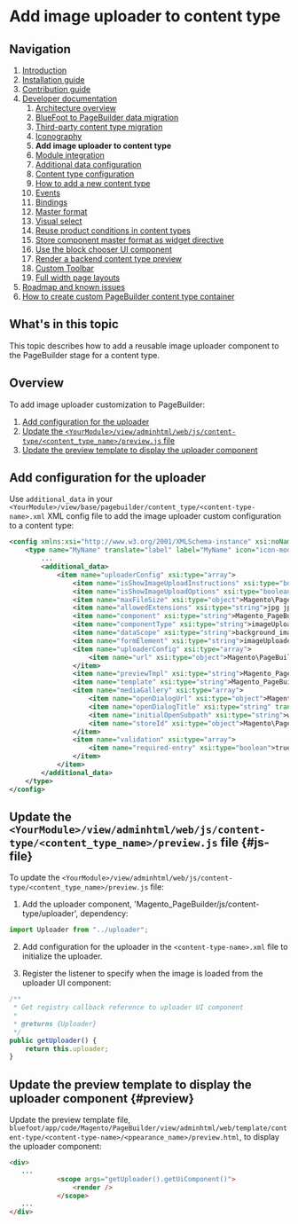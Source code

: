 # Add image uploader to content type

## Navigation

1. [Introduction]
2. [Installation guide]
3. [Contribution guide]
4. [Developer documentation]
    1. [Architecture overview]
    1. [BlueFoot to PageBuilder data migration]
    1. [Third-party content type migration]
    1. [Iconography]
    2. **Add image uploader to content type**
    1. [Module integration]
    1. [Additional data configuration]
    1. [Content type configuration]
    1. [How to add a new content type]
    1. [Events]
    1. [Bindings]
    1. [Master format]
    1. [Visual select] 
    1. [Reuse product conditions in content types]
    1. [Store component master format as widget directive]
    1. [Use the block chooser UI component]
    1. [Render a backend content type preview]
    1. [Custom Toolbar]
    1. [Full width page layouts]
5. [Roadmap and known issues]
6. [How to create custom PageBuilder content type container]

[Introduction]: README.md
[Contribution guide]: CONTRIBUTING.md
[Installation guide]: install.md
[Developer documentation]: developer-documentation.md
[Architecture overview]: architecture-overview.md
[BlueFoot to PageBuilder data migration]: bluefoot-data-migration.md
[Third-party content type migration]: new-content-type-example.md
[Iconography]: iconography.md
[Add image uploader to content type]: image-uploader.md
[Module integration]: module-integration.md
[Additional data configuration]: custom-configuration.md
[Content type configuration]: content-type-configuration.md
[How to add a new content type]: how-to-add-new-content-type.md
[Events]: events.md
[Bindings]: bindings.md
[Master format]: master-format.md
[Visual select]: visual-select.md
[Reuse product conditions in content types]: product-conditions.md
[Store component master format as widget directive]: widget-directive.md
[Render a backend content type preview]: content-type-preview.md
[Use the block chooser UI component]: block-chooser-component.md
[Custom Toolbar]: toolbar.md
[Full width page layouts]: full-width-page-layouts.md
[Add image uploader to content type]: image-uploader.md
[Roadmap and Known Issues]: roadmap.md
[How to create custom PageBuilder content type container]: how-to-create-custom-content-type-container.md

## What's in this topic
This topic describes how to add a reusable image uploader component to the PageBuilder stage for a content type.

## Overview

To add image uploader customization to PageBuilder:
1. [Add configuration for the uploader](#add-configuration-for-the-uploader-config)
2. [Update the `<YourModule>/view/adminhtml/web/js/content-type/<content_type_name>/preview.js` file](#update-the-yourmoduleviewadminhtmlwebjscontent-typecontent_type_namepreviewjs-file-js-file)
3. [Update the preview template to display the uploader component](#update-the-preview-template-to-display-the-uploader-component-preview)

## Add configuration for the uploader

Use `additional_data` in your `<YourModule>/view/base/pagebuilder/content_type/<content-type-name>.xml` XML config file to add the image uploader custom configuration to a content type:

``` xml
<config xmlns:xsi="http://www.w3.org/2001/XMLSchema-instance" xsi:noNamespaceSchemaLocation="urn:magento:module:Magento_PageBuilder:etc/content_type.xsd">
    <type name="MyName" translate="label" label="MyName" icon="icon-modulename-simple" component="Vendor_ModuleName/js/content-type" form="modulename_simple_form" group="general">
        ...
        <additional_data>
            <item name="uploaderConfig" xsi:type="array">
                <item name="isShowImageUploadInstructions" xsi:type="boolean">false</item>
                <item name="isShowImageUploadOptions" xsi:type="boolean">true</item>
                <item name="maxFileSize" xsi:type="object">Magento\PageBuilder\Model\Config\ContentType\AdditionalData\Provider\Uploader\MaxFileSize</item>
                <item name="allowedExtensions" xsi:type="string">jpg jpeg gif png</item>
                <item name="component" xsi:type="string">Magento_PageBuilder/js/form/element/image-uploader</item>
                <item name="componentType" xsi:type="string">imageUploader</item>
                <item name="dataScope" xsi:type="string">background_image</item>
                <item name="formElement" xsi:type="string">imageUploader</item>
                <item name="uploaderConfig" xsi:type="array">
                    <item name="url" xsi:type="object">Magento\PageBuilder\Model\Config\ContentType\AdditionalData\Provider\Uploader\SaveUrl</item>
                </item>
                <item name="previewTmpl" xsi:type="string">Magento_PageBuilder/form/element/uploader/preview</item>
                <item name="template" xsi:type="string">Magento_PageBuilder/form/element/uploader/preview/image</item>
                <item name="mediaGallery" xsi:type="array">
                    <item name="openDialogUrl" xsi:type="object">Magento\PageBuilder\Model\Config\ContentType\AdditionalData\Provider\Uploader\OpenDialogUrl</item>
                    <item name="openDialogTitle" xsi:type="string" translate="true">Insert Images...</item>
                    <item name="initialOpenSubpath" xsi:type="string">wysiwyg</item>
                    <item name="storeId" xsi:type="object">Magento\PageBuilder\Model\Config\ContentType\AdditionalData\Provider\StoreId</item>
                </item>
                <item name="validation" xsi:type="array">
                    <item name="required-entry" xsi:type="boolean">true</item>
                </item>
            </item>
        </additional_data>
    </type>
</config>
```

## Update the `<YourModule>/view/adminhtml/web/js/content-type/<content_type_name>/preview.js` file {#js-file}

To update the `<YourModule>/view/adminhtml/web/js/content-type/<content_type_name>/preview.js` file:

1. Add the uploader component, 'Magento_PageBuilder/js/content-type/uploader', dependency:

``` js
import Uploader from "../uploader";
```

2. Add configuration for the uploader in the `<content-type-name>.xml` file to initialize the uploader.

3. Register the listener to specify when the image is loaded from the uploader UI component:

``` js
/**
 * Get registry callback reference to uploader UI component
 *
 * @returns {Uploader}
 */
public getUploader() {
    return this.uploader;
}
```

## Update the preview template to display the uploader component {#preview}

Update the preview template file, `bluefoot/app/code/Magento/PageBuilder/view/adminhtml/web/template/content-type/<content-type-name>/<ppearance_name>/preview.html`, to display the uploader component:

``` html
<div>
   ...
            <scope args="getUploader().getUiComponent()">
                <render />
            </scope>
   ...
</div>
```
